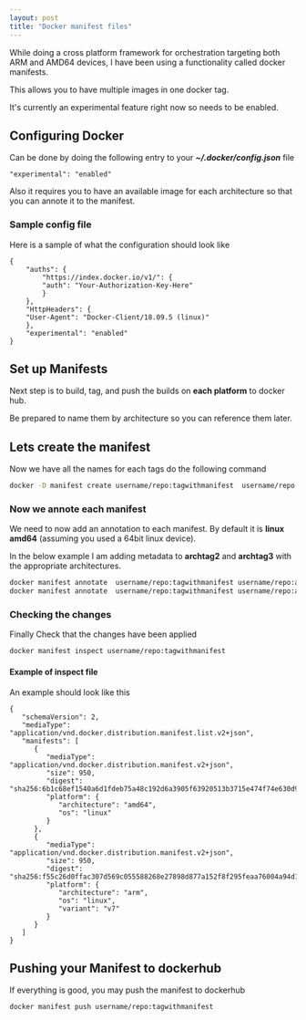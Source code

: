 ```yaml
---
layout: post
title: "Docker manifest files"
---
```


While doing a cross platform framework for orchestration targeting both ARM and AMD64 devices, I have 
been using a functionality called docker manifests.

This allows you to have multiple images in one docker tag. 

It's currently an experimental feature right now so needs to be enabled.

## Configuring Docker

Can be done by doing the following entry to your ***~/.docker/config.json*** file

```
"experimental": "enabled"
```

Also it requires you to have an available image for each architecture so that you can 
annote it to the manifest.

### Sample config file

Here is a sample of what the configuration should look like

```
{
    "auths": {
        "https://index.docker.io/v1/": {
        "auth": "Your-Authorization-Key-Here"
        }
    },
    "HttpHeaders": {
    "User-Agent": "Docker-Client/18.09.5 (linux)"
    },
    "experimental": "enabled"
}

```

## Set up Manifests

Next step is to build, tag, and push the builds on **each platform** to docker hub.

Be prepared to name them by architecture so you can reference them later.

## Lets create the manifest

Now we have all the names for each tags do the following command

```bash
docker -D manifest create username/repo:tagwithmanifest  username/repo:archtag1 username/repo:archtag2 username/repo:archtag3
```

### Now we annote each manifest

We need to now add an annotation to each manifest. By default it is **linux amd64** (assuming you used a 64bit linux device).

In the below example I am adding metadata to  **archtag2** and **archtag3** with the appropriate architectures.

```bash
docker manifest annotate  username/repo:tagwithmanifest username/repo:archtag2  --os linux  --arch arm  --variant v6
docker manifest annotate  username/repo:tagwithmanifest username/repo:archtag3  --os linux  --arch arm  --variant v7
```

### Checking the changes

Finally Check that the changes have been applied

```bash
docker manifest inspect username/repo:tagwithmanifest
```

#### Example of inspect file

An example should look like this

```
{
   "schemaVersion": 2,
   "mediaType": "application/vnd.docker.distribution.manifest.list.v2+json",
   "manifests": [
      {
         "mediaType": "application/vnd.docker.distribution.manifest.v2+json",
         "size": 950,
         "digest": "sha256:6b1c68ef1540a6d1fdeb75a48c192d6a3905f63920513b3715e474f74e630d9d",
         "platform": {
            "architecture": "amd64",
            "os": "linux"
         }
      },
      {
         "mediaType": "application/vnd.docker.distribution.manifest.v2+json",
         "size": 950,
         "digest": "sha256:f55c26d0ffac307d569c055588268e27898d877a152f8f295feaa76004a94d16",
         "platform": {
            "architecture": "arm",
            "os": "linux",
            "variant": "v7"
         }
      }
   ]
}
```

## Pushing your Manifest to dockerhub

If everything is good, you may push the manifest to dockerhub

```bash
docker manifest push username/repo:tagwithmanifest
```


